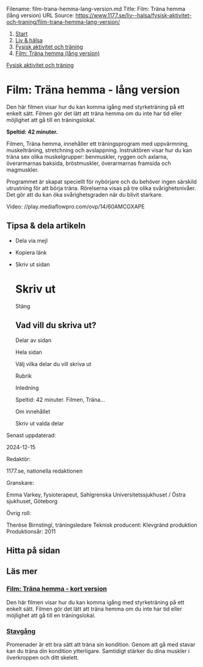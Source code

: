 Filename: film-trana-hemma-lang-version.md
Title: Film: Träna hemma (lång version)
URL Source: https://www.1177.se/liv--halsa/fysisk-aktivitet-och-traning/film-trana-hemma-lang-version/

1.  [Start](https://www.1177.se/)
2.  [Liv & hälsa](https://www.1177.se/liv--halsa/)
3.  [Fysisk aktivitet och träning](https://www.1177.se/liv--halsa/fysisk-aktivitet-och-traning/)
4.  [Film: Träna hemma (lång version)](https://www.1177.se/liv--halsa/fysisk-aktivitet-och-traning/film-trana-hemma-lang-version/)

[Fysisk aktivitet och träning](https://www.1177.se/liv--halsa/fysisk-aktivitet-och-traning/)

Film: Träna hemma - lång version
================================

Den här filmen visar hur du kan komma igång med styrketräning på ett enkelt sätt. Filmen gör det lätt att träna hemma om du inte har tid eller möjlighet att gå till en träningslokal.

**Speltid: 42 minuter.**

Filmen, Träna hemma, innehåller ett träningsprogram med uppvärmning, muskelträning, stretchning och avslappning. Instruktören visar hur du kan träna sex olika muskelgrupper: benmuskler, ryggen och axlarna, överarmarnas baksida, bröstmuskler, överarmarnas framsida och magmuskler.

Programmet är skapat speciellt för nybörjare och du behöver ingen särskild utrustning för att börja träna. Rörelserna visas på tre olika svårighetsnivåer. Det gör att du kan öka svårighetsgraden när du blivit starkare.

Video: //play.mediaflowpro.com/ovp/14/60AMCGXAPE

Tipsa & dela artikeln
---------------------

*   Dela via mejl
*   Kopiera länk
*   Skriv ut sidan
    
    Skriv ut
    ========
    
    Stäng
    
    Vad vill du skriva ut?
    ----------------------
    
    Delar av sidan
    
    Hela sidan
    
    Välj vilka delar du vill skriva ut
    
    Rubrik
    
    Inledning
    
    Speltid: 42 minuter. Filmen, Träna...
    
    Om innehållet
    
    Skriv ut valda delar
    

Senast uppdaterad:

2024-12-15

Redaktör:

1177.se, nationella redaktionen

Granskare:

Emma Varkey, fysioterapeut, Sahlgrenska Universitetssjukhuset / Östra sjukhuset, Göteborg

Övrig roll:

Therése Birnstingl, träningsledare Teknisk producent: Klevgränd produktion Produktionsår: 2011

Hitta på sidan
--------------

Läs mer
-------

### [Film: Träna hemma - kort version](https://www.1177.se/liv--halsa/fysisk-aktivitet-och-traning/film-trana-hemma-kort-version/)

Den här filmen visar hur du kan komma igång med styrketräning på ett enkelt sätt. Filmen gör det lätt att träna hemma om du inte har tid eller möjlighet att gå till en träningslokal.

### [Stavgång](https://www.1177.se/liv--halsa/fysisk-aktivitet-och-traning/stavgang/)

Promenader är ett bra sätt att träna sin kondition. Genom att gå med stavar kan du träna din kondition ytterligare. Samtidigt stärker du dina muskler i överkroppen och ditt skelett.
